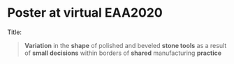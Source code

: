 # Poster at virtual EAA2020

Title:

> **Variation** in the **shape** of polished and beveled **stone tools** as a 
  result of **small decisions** within borders of **shared** manufacturing **practice**
